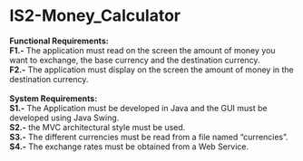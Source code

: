 # IS2-Money_Calculator
<b>Functional Requirements:</b></br>
<b>F1.-</b> The application must read on the screen the amount of money you want to exchange, the
base currency and the destination currency.</br>
<b>F2.-</b> The application must display on the screen the amount of money in the destination
currency.</br>
</br>
<b>System Requirements:</b></br>
<b>S1.-</b> The Application must be developed in Java and the GUI must be developed using Java Swing.</br>
<b>S2.-</b> the MVC architectural style must be used.</br>
<b>S3.-</b> The different currencies must be read from a file named “currencies”. </br>
<b>S4.-</b> The exchange rates must be obtained from a Web Service.
